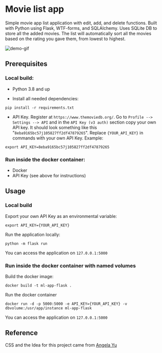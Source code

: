 # Movie list app

Simple movie app list application with edit, add, and delete functions.
Built with Python using Flask, WTF-forms, and SQLAlchemy. Uses SQLite DB to
store all the added movies. The list will automatically
sort all the movies based on the rating you gave them,
from lowest to highest.

![demo-gif](https://github.com/saymolet/ml-flask/blob/main/img/ml-flask-demo.gif)



## Prerequisites
### Local build:
* Python 3.8 and up

* Install all needed dependencies:
```commandline
pip install -r requirements.txt
```
* API Key. Register at `https://www.themoviedb.org/`. 
Go to `Profile --> Settings --> API` and in the `API Key (v3 auth)` 
section copy your own API key. It should look something like
this "`8eba9165bc57j105827ff2df47879265`". Replace `{YOUR_API_KEY}`
in commands with your own API Key. Example:
```commandline
export API_KEY=8eba9165bc57j105827ff2df47879265
```



### Run inside the docker container:
* Docker
* API Key (see above for instructions)

## Usage
### Local build
Export your own API Key as an environmental variable:
```commandline
export API_KEY={YOUR_API_KEY}
```
Run the application locally:
```commandline
python -m flask run
```
You can access the application on `127.0.0.1:5000`

### Run inside the docker container with named volumes
Build the docker image:
```commandline
docker build -t ml-app-flask .
```

Run the docker container
```commandline
docker run -d -p 5000:5000 -e API_KEY={YOUR_API_KEY} -v dbvolume:/usr/app/instance ml-app-flask
```
You can access the application on `127.0.0.1:5000`

## Reference

CSS and the Idea for this project came from <a href="https://github.com/angelabauer">Angela Yu</a>
